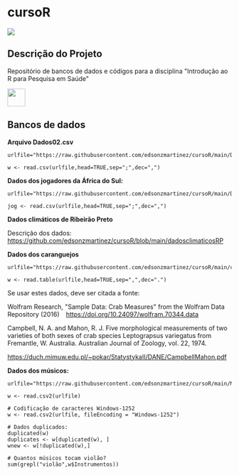 # cursoR

![](https://img.shields.io/github/languages/code-size/edsonzmartinez/cursoR)

## Descrição do Projeto
<p align="left">Repositório de bancos de dados e códigos para a disciplina "Introdução ao R para Pesquisa em Saúde"</p>

<img src="https://cdn.jsdelivr.net/gh/devicons/devicon/icons/r/r-original.svg" width="40" height="40"/>

## Bancos de dados

**Arquivo Dados02.csv**

```
urlfile="https://raw.githubusercontent.com/edsonzmartinez/cursoR/main/Dados02.csv"

w <- read.csv(urlfile,head=TRUE,sep=";",dec=",")
```

**Dados dos jogadores da África do Sul:**

```
urlfile="https://raw.githubusercontent.com/edsonzmartinez/cursoR/main/Dados_jogadores.csv"

jog <- read.csv(urlfile,head=TRUE,sep=";",dec=",")
```

**Dados climáticos de Ribeirão Preto**

Descrição dos dados: https://github.com/edsonzmartinez/cursoR/blob/main/dadosclimaticosRP

**Dados dos caranguejos**

```
urlfile="https://raw.githubusercontent.com/edsonzmartinez/cursoR/main/crabs.txt"

w <- read.table(urlfile,head=TRUE,sep=",",dec=".")
```

Se usar estes dados, deve ser citada a fonte:

Wolfram Research, "Sample Data: Crab Measures" from the Wolfram Data Repository (2016)   https://doi.org/10.24097/wolfram.70344.data 

Campbell, N. A. and Mahon, R. J. Five morphological measurements of two varieties of both sexes of crab species Leptograpsus variegatus from Fremantle, W. Australia. Australian Journal of Zoology, vol. 22, 1974.

https://duch.mimuw.edu.pl/~pokar/StatystykaII/DANE/CampbellMahon.pdf

**Dados dos músicos:**

```
urlfile="https://raw.githubusercontent.com/edsonzmartinez/cursoR/main/Musicos.csv"

w <- read.csv2(urlfile)

# Codificação de caracteres Windows-1252
w <- read.csv2(urlfile, fileEncoding = "Windows-1252")

# Dados duplicados:
duplicated(w)
duplicates <- w[duplicated(w), ]
wnew <- w[!duplicated(w),]

# Quantos músicos tocam violão?
sum(grepl("violão",w$Instrumentos))

```
